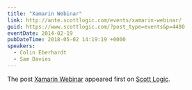 ```yaml
---
title: "Xamarin Webinar"
link: http://ante.scottlogic.com/events/xamarin-webinar/
guid: https://www.scottlogic.com/?post_type=events&p=4480
eventDate: 2014-02-19
pubDateTime: 2018-05-02 14:19:19 +0000
speakers:
  - Colin Eberhardt
  - Sam Davies
---
```


<p>The post <a rel="nofollow" href="http://ante.scottlogic.com/events/xamarin-webinar/">Xamarin Webinar</a> appeared first on <a rel="nofollow" href="http://ante.scottlogic.com">Scott Logic</a>.</p>